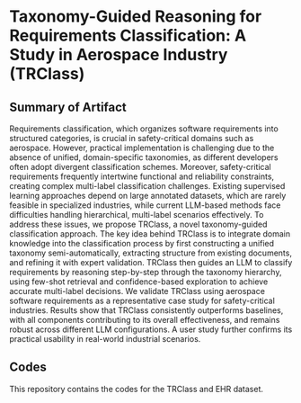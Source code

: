 # Taxonomy-Guided Reasoning for Requirements Classification: A Study in Aerospace Industry (TRClass)

## Summary of Artifact
Requirements classification, which organizes software requirements into structured categories, is crucial in safety-critical domains such as aerospace. However, practical implementation is challenging due to the absence of unified, domain-specific taxonomies, as different developers often adopt divergent classification schemes. Moreover, safety-critical requirements frequently intertwine functional and reliability constraints, creating complex multi-label classification challenges. Existing supervised learning approaches depend on large annotated datasets, which are rarely feasible in specialized industries, while current LLM-based methods face difficulties handling hierarchical, multi-label scenarios effectively. To address these issues, we propose TRClass, a novel taxonomy-guided classification approach. The key idea behind TRClass is to integrate domain knowledge into the classification process by first constructing a unified taxonomy semi-automatically, extracting structure from existing documents, and refining it with expert validation. TRClass then guides an LLM to classify requirements by reasoning step-by-step through the taxonomy hierarchy, using few-shot retrieval and confidence-based exploration to achieve accurate multi-label decisions. We validate TRClass using aerospace software requirements as a representative case study for safety-critical industries. Results show that TRClass consistently outperforms baselines, with all components contributing to its overall effectiveness, and remains robust across different LLM configurations. A user study further confirms its practical usability in real-world industrial scenarios.

## Codes
This repository contains the codes for the TRClass and EHR dataset.